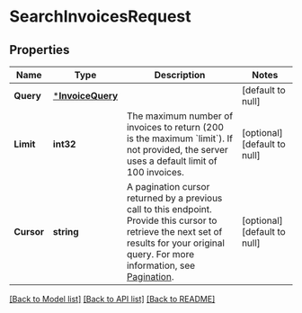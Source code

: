# SearchInvoicesRequest

## Properties
Name | Type | Description | Notes
------------ | ------------- | ------------- | -------------
**Query** | [***InvoiceQuery**](InvoiceQuery.md) |  | [default to null]
**Limit** | **int32** | The maximum number of invoices to return (200 is the maximum &#x60;limit&#x60;).  If not provided, the server  uses a default limit of 100 invoices. | [optional] [default to null]
**Cursor** | **string** | A pagination cursor returned by a previous call to this endpoint.  Provide this cursor to retrieve the next set of results for your original query.  For more information, see [Pagination](https://developer.squareup.com/docs/docs/working-with-apis/pagination). | [optional] [default to null]

[[Back to Model list]](../README.md#documentation-for-models) [[Back to API list]](../README.md#documentation-for-api-endpoints) [[Back to README]](../README.md)

